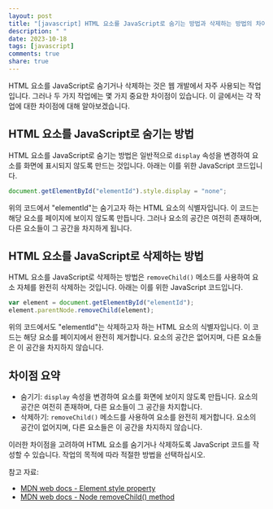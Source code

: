 ```yaml
---
layout: post
title: "[javascript] HTML 요소를 JavaScript로 숨기는 방법과 삭제하는 방법의 차이점"
description: " "
date: 2023-10-18
tags: [javascript]
comments: true
share: true
---
```


HTML 요소를 JavaScript로 숨기거나 삭제하는 것은 웹 개발에서 자주 사용되는 작업입니다. 그러나 두 가지 작업에는 몇 가지 중요한 차이점이 있습니다. 이 글에서는 각 작업에 대한 차이점에 대해 알아보겠습니다.

## HTML 요소를 JavaScript로 숨기는 방법
HTML 요소를 JavaScript로 숨기는 방법은 일반적으로 `display` 속성을 변경하여 요소를 화면에 표시되지 않도록 만드는 것입니다. 아래는 이를 위한 JavaScript 코드입니다.

```javascript
document.getElementById("elementId").style.display = "none";
```

위의 코드에서 "elementId"는 숨기고자 하는 HTML 요소의 식별자입니다. 이 코드는 해당 요소를 페이지에 보이지 않도록 만듭니다. 그러나 요소의 공간은 여전히 존재하며, 다른 요소들이 그 공간을 차지하게 됩니다.

## HTML 요소를 JavaScript로 삭제하는 방법
HTML 요소를 JavaScript로 삭제하는 방법은 `removeChild()` 메소드를 사용하여 요소 자체를 완전히 삭제하는 것입니다. 아래는 이를 위한 JavaScript 코드입니다.

```javascript
var element = document.getElementById("elementId");
element.parentNode.removeChild(element);
```

위의 코드에서도 "elementId"는 삭제하고자 하는 HTML 요소의 식별자입니다. 이 코드는 해당 요소를 페이지에서 완전히 제거합니다. 요소의 공간은 없어지며, 다른 요소들은 이 공간을 차지하지 않습니다.

## 차이점 요약
- 숨기기: `display` 속성을 변경하여 요소를 화면에 보이지 않도록 만듭니다. 요소의 공간은 여전히 존재하며, 다른 요소들이 그 공간을 차지합니다.
- 삭제하기: `removeChild()` 메소드를 사용하여 요소를 완전히 제거합니다. 요소의 공간이 없어지며, 다른 요소들은 이 공간을 차지하지 않습니다.

이러한 차이점을 고려하여 HTML 요소를 숨기거나 삭제하도록 JavaScript 코드를 작성할 수 있습니다. 작업의 목적에 따라 적절한 방법을 선택하십시오.

참고 자료:
- [MDN web docs - Element style property](https://developer.mozilla.org/en-US/docs/Web/API/HTMLElement/style)
- [MDN web docs - Node removeChild() method](https://developer.mozilla.org/en-US/docs/Web/API/Node/removeChild)